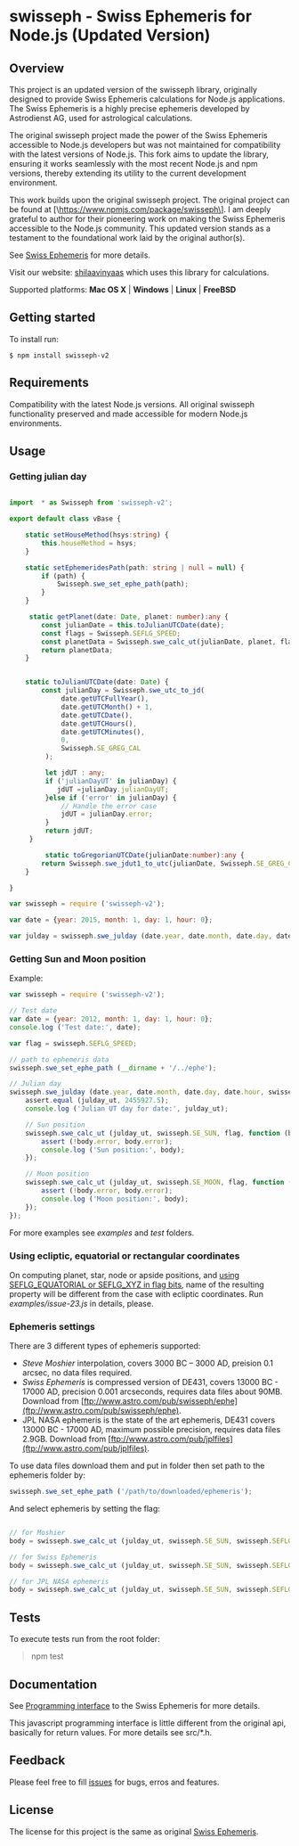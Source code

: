 swisseph - Swiss Ephemeris for Node.js (Updated Version)
===================================

## Overview

This project is an updated version of the swisseph library, originally designed to provide Swiss Ephemeris calculations for Node.js applications. The Swiss Ephemeris is a highly precise ephemeris developed by Astrodienst AG, used for astrological calculations.

The original swisseph project made the power of the Swiss Ephemeris accessible to Node.js developers but was not maintained for compatibility with the latest versions of Node.js. This fork aims to update the library, ensuring it works seamlessly with the most recent Node.js and npm versions, thereby extending its utility to the current development environment.

This work builds upon the original swisseph project. The original project can be found at [\https://www.npmjs.com/package/swisseph\]. I am deeply grateful to author for their pioneering work on making the Swiss Ephemeris accessible to the Node.js community. This updated version stands as a testament to the foundational work laid by the original author(s).

See [Swiss Ephemeris](http://www.astro.com/swisseph/swephinfo_e.htm) for more details.

Visit our website: [shilaavinyaas](https://shilaavinyaas.com/) which uses this library for calculations.

Supported platforms: **Mac OS X** | **Windows** | **Linux** | **FreeBSD**

## Getting started

To install run:

```
$ npm install swisseph-v2
```

## Requirements

Compatibility with the latest Node.js versions.
All original swisseph functionality preserved and made accessible for modern Node.js environments.


## Usage

### Getting julian day

```typescript

import  * as Swisseph from 'swisseph-v2';

export default class vBase {

	static setHouseMethod(hsys:string) {
        this.houseMethod = hsys;
    }

    static setEphemeridesPath(path: string | null = null) {
        if (path) {
            Swisseph.swe_set_ephe_path(path);
        }
    }

	 static getPlanet(date: Date, planet: number):any {
        const julianDate = this.toJulianUTCDate(date);
        const flags = Swisseph.SEFLG_SPEED;
        const planetData = Swisseph.swe_calc_ut(julianDate, planet, flags);
        return planetData;
    }


    static toJulianUTCDate(date: Date) {
        const julianDay = Swisseph.swe_utc_to_jd(
             date.getUTCFullYear(), 
             date.getUTCMonth() + 1, 
             date.getUTCDate(), 
             date.getUTCHours(), 
             date.getUTCMinutes(), 
             0,
             Swisseph.SE_GREG_CAL
         );

         let jdUT : any;
         if ('julianDayUT' in julianDay) {
            jdUT =julianDay.julianDayUT;
         }else if ('error' in julianDay) {
             // Handle the error case
             jdUT = julianDay.error;
         }
         return jdUT;
     }

	     static toGregorianUTCDate(julianDate:number):any {
        return Swisseph.swe_jdut1_to_utc(julianDate, Swisseph.SE_GREG_CAL);
    }

}

```

```javascript
var swisseph = require ('swisseph-v2');

var date = {year: 2015, month: 1, day: 1, hour: 0};

var julday = swisseph.swe_julday (date.year, date.month, date.day, date.hour, swisseph.SE_GREG_CAL);

```

### Getting Sun and Moon position

Example:

```javascript
var swisseph = require ('swisseph-v2');

// Test date
var date = {year: 2012, month: 1, day: 1, hour: 0};
console.log ('Test date:', date);

var flag = swisseph.SEFLG_SPEED;

// path to ephemeris data
swisseph.swe_set_ephe_path (__dirname + '/../ephe');

// Julian day
swisseph.swe_julday (date.year, date.month, date.day, date.hour, swisseph.SE_GREG_CAL, function (julday_ut) {
	assert.equal (julday_ut, 2455927.5);
	console.log ('Julian UT day for date:', julday_ut);

	// Sun position
	swisseph.swe_calc_ut (julday_ut, swisseph.SE_SUN, flag, function (body) {
		assert (!body.error, body.error);
		console.log ('Sun position:', body);
	});

	// Moon position
	swisseph.swe_calc_ut (julday_ut, swisseph.SE_MOON, flag, function (body) {
		assert (!body.error, body.error);
		console.log ('Moon position:', body);
	});
});
```

For more examples see *examples* and *test* folders.

### Using ecliptic, equatorial or rectangular coordinates

On computing planet, star, node or apside positions, and [using SEFLG_EQUATORIAL or SEFLG_XYZ in flag bits](http://www.astro.com/swisseph/swephprg.htm#_Toc433200761), name of the resulting property will be different from the case with ecliptic coordinates. Run *examples/issue-23.js* in details, please.

### Ephemeris settings

There are 3 different types of ephemeris supported:

- *Steve Moshier* interpolation, covers 3000 BC – 3000 AD, preision 0.1 arcsec, no data files required.
- *Swiss Ephemeris* is compressed version of DE431, covers 13000 BC - 17000 AD, precision 0.001 arcseconds, requires data files about 90MB. Download from [ftp://www.astro.com/pub/swisseph/ephe](ftp://www.astro.com/pub/swisseph/ephe).
- JPL NASA ephemeris is the state of the art ephemeris, DE431 covers 13000 BC - 17000 AD, maximum possible precision, requires data files 2.9GB. Download from [ftp://www.astro.com/pub/jplfiles](ftp://www.astro.com/pub/jplfiles).

To use data files download them and put in folder then set path to the ephemeris folder by:

```javascript
swisseph.swe_set_ephe_path ('/path/to/downloaded/ephemeris');
```

And select ephemeris by setting the flag:

```javascript

// for Moshier
body = swisseph.swe_calc_ut (julday_ut, swisseph.SE_SUN, swisseph.SEFLG_SPEED | swisseph.SEFLG_MOSEPH)

// for Swiss Ephemeris
body = swisseph.swe_calc_ut (julday_ut, swisseph.SE_SUN, swisseph.SEFLG_SPEED | swisseph.SEFLG_SWIEPH)

// for JPL NASA ephemeris
body = swisseph.swe_calc_ut (julday_ut, swisseph.SE_SUN, swisseph.SEFLG_SPEED | swisseph.SEFLG_JPLEPH)

```

## Tests

To execute tests run from the root folder:

> npm test

## Documentation

See [Programming interface](http://www.astro.com/swisseph/swephprg.htm) to the Swiss Ephemeris for more details.

This javascript programming interface is little different from the original api, basically for return values.
For more details see src/*.h.

## Feedback

Please feel free to fill [issues](http://github.com/drvinaayaksingh/swisseph/issues) for bugs, erros and features.

## License

The license for this project is the same as original [Swiss Ephemeris](http://www.astro.com/swisseph/swephinfo_e.htm).
